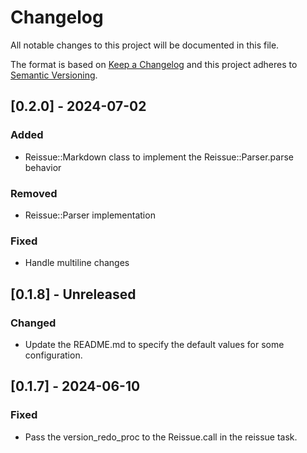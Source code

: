 # Changelog

All notable changes to this project will be documented in this file.

The format is based on [Keep a Changelog](http://keepachangelog.com/)
and this project adheres to [Semantic Versioning](http://semver.org/).

## [0.2.0] - 2024-07-02

### Added

- Reissue::Markdown class to implement the Reissue::Parser.parse behavior

### Removed

- Reissue::Parser implementation

### Fixed

- Handle multiline changes

## [0.1.8] - Unreleased

### Changed

- Update the README.md to specify the default values for some configuration.

## [0.1.7] - 2024-06-10

### Fixed

- Pass the version_redo_proc to the Reissue.call in the reissue task.
